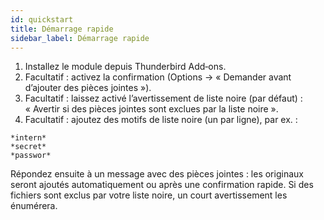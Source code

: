 ```yaml
---
id: quickstart
title: Démarrage rapide
sidebar_label: Démarrage rapide
---
```


1. Installez le module depuis Thunderbird Add‑ons.
2. Facultatif : activez la confirmation (Options → « Demander avant d’ajouter des pièces jointes »).
3. Facultatif : laissez activé l’avertissement de liste noire (par défaut) : « Avertir si des pièces jointes sont exclues par la liste noire ».
4. Facultatif : ajoutez des motifs de liste noire (un par ligne), par ex. :

```
*intern*
*secret*
*passwor*
```

Répondez ensuite à un message avec des pièces jointes : les originaux seront ajoutés automatiquement ou après une confirmation rapide. Si des fichiers sont exclus par votre liste noire, un court avertissement les énumérera.
